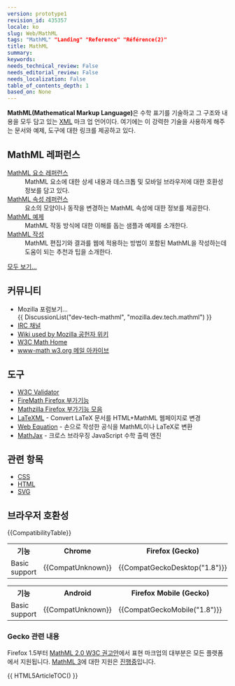 ```yaml
---
version: prototype1
revision_id: 435357
locale: ko
slug: Web/MathML
tags: "MathML" "Landing" "Reference" "Référence(2)"
title: MathML
summary: 
keywords: 
needs_technical_review: False
needs_editorial_review: False
needs_localization: False
table_of_contents_depth: 1
based_on: None
---
```

<p><strong>MathML(Mathematical Markup Language)</strong>은 수학 표기를 기술하고 그 구조와 내용을 모두 담고 있는 <a href="/ko/docs/XML" title="/ko/docs/XML">XML</a> 마크 업 언어이다. 여기에는 이 강력한 기술을 사용하게 해주는 문서와 예제, 도구에 대한 링크를 제공하고 있다.</p>
<div class="row topicpage-table">
  <div class="section">
    <h2 class="Documentation" id="Documentation" name="Documentation">MathML 레퍼런스</h2>
    <dl>
      <dt>
        <a href="/ko/docs/Web/MathML/Element" title="/ko/docs/Web/MathML/Element">MathML 요소 레퍼런스</a></dt>
      <dd>
        MathML 요소에 대한 상세 내용과 데스크톱 및 모바일 브라우저에 대한 호환성 정보를 담고 있다.</dd>
      <dt>
        <a href="/ko/docs/Web/MathML/Attribute" title="/ko/docs/Web/MathML/Attribute">MathML 속성 레퍼런스</a></dt>
      <dd>
        요소의 모양이나 동작을 변경하는 MathML 속성에 대한 정보를 제공한다.</dd>
      <dt>
        <a href="/ko/docs/Web/MathML/Examples" title="/ko/docs/Web/MathML/Examples">MathML 예제</a></dt>
      <dd>
        MathML 작동 방식에 대한 이해를 돕는 샘플과 예제를 소개한다.</dd>
      <dt>
        <a href="/ko/docs/Web/MathML/Authoring" title="/ko/docs/Web/MathML/Authoring">MathML 작성</a></dt>
      <dd>
        MathML 편집기와 결과를 웹에 적용하는 방법이 포함된 MathML을 작성하는데 도움이 되는 추천과 팁을 소개한다.</dd>
    </dl>
    <p><span class="alllinks"><a href="/ko/docs/tag/MathML" title="/ko/docs/tag/CSS">모두 보기...</a></span></p>
  </div>
  <div class="section">
    <h2 class="Community" id=".EC.BB.A4.EB.AE.A4.EB.8B.88.ED.8B.B0">커뮤니티</h2>
    <ul>
      <li><span class="hps">Mozilla 포럼보기...<br />
        {{ DiscussionList("dev-tech-mathml", "mozilla.dev.tech.mathml") }}</span></li>
      <li><a class="link-irc" href="irc://irc.mozilla.org/%23mathml" rel="external" target="_blank" title="irc://irc.mozilla.org/%23mathml">IRC 채널</a></li>
      <li><a class="link-https" href="https://wiki.mozilla.org/MathML:Home_Page">Wiki used by Mozilla 공헌자 위키</a></li>
      <li><a href="http://www.w3.org/Math/" title="http://www.w3.org/Math/">W3C Math Home</a></li>
      <li><a href="http://lists.w3.org/Archives/Public/www-math/" title="http://lists.w3.org/Archives/Public/www-math/">www-math w3.org 메일 아카이브</a></li>
    </ul>
    <h2 class="Tools" id=".EB.8F.84.EA.B5.AC">도구</h2>
    <ul>
      <li><a class="external" href="http://validator.w3.org">W3C Validator</a></li>
      <li><a class="link-https" href="https://addons.mozilla.org/de/firefox/addon/8969/">FireMath Firefox 부가기능</a></li>
      <li><a href="https://addons.mozilla.org/firefox/collections/fred_wang/mathzilla/" title="https://addons.mozilla.org/firefox/collections/fred_wang/mathzilla/">Mathzilla Firefox 부가기능 모음</a></li>
      <li><a href="http://dlmf.nist.gov/LaTeXML/" title="http://dlmf.nist.gov/LaTeXML/">LaTeXML</a> - Convert LaTeX 문서를 HTML+MathML 웹페이지로 변경</li>
      <li><a href="http://webdemo.visionobjects.com/equation.html" title="http://webdemo.visionobjects.com/equation.html">Web Equation</a> - 손으로 작성한 공식을 MathML이나 LaTeX로 변환</li>
      <li><a href="http://www.mathjax.org/" title="http://www.mathjax.org/">MathJax</a> - 크로스 브라우징 JavaScript 수학 출력 엔진</li>
    </ul>
    <h2 class="Related_Topics" id="Related_Topics" name="Related_Topics"><span class="hps">관련 항목</span></h2>
    <ul>
      <li><a href="/ko/docs/Web/CSS" title="/ko/docs/Web/CSS">CSS</a></li>
      <li><a href="/ko/docs/Web/HTML" title="/ko/docs/Web/HTML">HTML</a></li>
      <li><a href="/ko/docs/Web/SVG" title="/ko/docs/Web/SVG">SVG</a></li>
    </ul>
  </div>
</div>
<h2 id="Browser_compatibility" name="Browser_compatibility">브라우저 호환성</h2>
<p>{{CompatibilityTable}}</p>
<div id="compat-desktop">
  <table class="compat-table">
    <tbody>
      <tr>
        <th>기능</th>
        <th>Chrome</th>
        <th>Firefox (Gecko)</th>
        <th>Internet Explorer</th>
        <th>Opera</th>
        <th>Safari</th>
      </tr>
      <tr>
        <td>Basic support</td>
        <td>{{CompatUnknown}}</td>
        <td>{{CompatGeckoDesktop("1.8")}}</td>
        <td>{{CompatUnknown}}</td>
        <td>{{CompatUnknown}}</td>
        <td>{{CompatUnknown}}</td>
      </tr>
    </tbody>
  </table>
</div>
<div id="compat-mobile">
  <table class="compat-table">
    <tbody>
      <tr>
        <th>기능</th>
        <th>Android</th>
        <th>Firefox Mobile (Gecko)</th>
        <th>IE Mobile</th>
        <th>Opera Mobile</th>
        <th>Safari Mobile</th>
      </tr>
      <tr>
        <td>Basic support</td>
        <td>{{CompatUnknown}}</td>
        <td>{{CompatGeckoMobile("1.8")}}</td>
        <td>{{CompatUnknown}}</td>
        <td>{{CompatUnknown}}</td>
        <td>{{CompatUnknown}}</td>
      </tr>
    </tbody>
  </table>
</div>
<div>
  <h3 id="Gecko_.EA.B4.80.EB.A0.A8_.EB.82.B4.EC.9A.A9">Gecko 관련 내용</h3>
  <p>Firefox 1.5부터 <a class="external" href="http://www.w3.org/TR/MathML2/">MathML 2.0 W3C 권고안</a>에서 표현 마크업의 대부분은 모든 플랫폼에서 지원됩니다. <a class="external" href="http://www.w3.org/TR/MathML3/" title="http://www.w3.org/TR/MathML3/">MathML 3</a>에 대한 지원은 <a href="/ko/docs/Mozilla_MathML_Project/Status" title="/ko/docs/Mozilla_MathML_Project/Status">진행중</a>입니다.</p>
</div>
<div>
  {{ HTML5ArticleTOC() }}</div>

